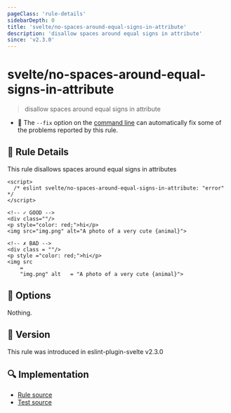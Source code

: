 ```yaml
---
pageClass: 'rule-details'
sidebarDepth: 0
title: 'svelte/no-spaces-around-equal-signs-in-attribute'
description: 'disallow spaces around equal signs in attribute'
since: 'v2.3.0'
---
```


# svelte/no-spaces-around-equal-signs-in-attribute

> disallow spaces around equal signs in attribute

- :wrench: The `--fix` option on the [command line](https://eslint.org/docs/user-guide/command-line-interface#fixing-problems) can automatically fix some of the problems reported by this rule.

## :book: Rule Details

This rule disallows spaces around equal signs in attributes

<ESLintCodeBlock fix>

<!-- prettier-ignore-start -->
<!--eslint-skip-->

```svelte
<script>
  /* eslint svelte/no-spaces-around-equal-signs-in-attribute: "error" */
</script>

<!-- ✓ GOOD -->
<div class=""/>
<p style="color: red;">hi</p>
<img src="img.png" alt="A photo of a very cute {animal}">

<!-- ✗ BAD -->
<div class = ""/>
<p style ="color: red;">hi</p>
<img src
    =
    "img.png" alt   = "A photo of a very cute {animal}">
```

<!-- prettier-ignore-end -->

</ESLintCodeBlock>

## :wrench: Options

Nothing.

## :rocket: Version

This rule was introduced in eslint-plugin-svelte v2.3.0

## :mag: Implementation

- [Rule source](https://github.com/sveltejs/eslint-plugin-svelte/blob/main/src/rules/no-spaces-around-equal-signs-in-attribute.ts)
- [Test source](https://github.com/sveltejs/eslint-plugin-svelte/blob/main/tests/src/rules/no-spaces-around-equal-signs-in-attribute.ts)
